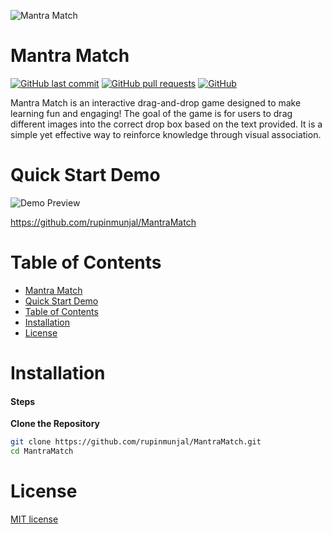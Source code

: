 
![Mantra Match](https://raw.githubusercontent.com/rupinmunjal/MantraMatch/refs/heads/main/assets/images/logo.jpeg)

# Mantra Match

[![GitHub last commit](https://img.shields.io/github/last-commit/rupinmunjal/MantraMatch)](https://img.shields.io/github/last-commit/rupinmunjal/MantraMatch)
[![GitHub pull requests](https://img.shields.io/github/issues-pr/rupinmunjal/MantraMatch)](https://img.shields.io/github/issues-pr/rupinmunjal/MantraMatch)
[![GitHub](https://img.shields.io/github/license/rupinmunjal/MantraMatch)](https://img.shields.io/github/license/rupinmunjal/MantraMatch)

Mantra Match is an interactive drag-and-drop game designed to make learning fun and engaging! The goal of the game is for users to drag different images into the correct drop box based on the text provided. It is a simple yet effective way to reinforce knowledge through visual association.

# Quick Start Demo

![Demo Preview](https://raw.githubusercontent.com/rupinmunjal/MantraMatch/refs/heads/main/assets/images/logo.jpeg)

https://github.com/rupinmunjal/MantraMatch

# Table of Contents
- [Mantra Match](#https://github.com/rupinmunjal/MantraMatch)
- [Quick Start Demo](#quick-start-demo)
- [Table of Contents](#table-of-contents)
- [Installation](#installation)
- [License](#license)


# Installation

#### Steps

**Clone the Repository**
   ```bash
   git clone https://github.com/rupinmunjal/MantraMatch.git
   cd MantraMatch
   ```


# License

[MIT license](./LICENSE)